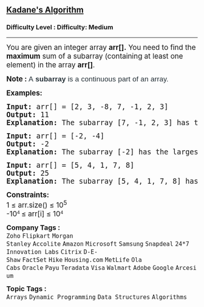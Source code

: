 <h2><a href="https://www.geeksforgeeks.org/problems/kadanes-algorithm-1587115620/1?page=1&difficulty=Basic,Easy,Medium&sortBy=submissions">Kadane's Algorithm</a></h2><h3>Difficulty Level : Difficulty: Medium</h3><hr><div class="problems_problem_content__Xm_eO"><p><span style="font-size: 14pt;">You are given an integer array <strong>arr[].</strong> You need to find the <strong>maximum</strong> sum of a subarray (containing at least one element) in the array <strong>arr[]</strong>.</span></p>
<p><span style="font-size: 14pt;"><strong>Note : </strong><span style="box-sizing: border-box; margin: 0px; padding: 0px; border: 0px; vertical-align: baseline; color: #273239; font-family: Nunito, sans-serif; letter-spacing: 0.162px; background-color: #ffffff;">A&nbsp;</span><strong style="box-sizing: border-box; margin: 0px; padding: 0px; border: 0px; vertical-align: baseline; color: #273239; font-family: Nunito, sans-serif; letter-spacing: 0.162px; background-color: #ffffff;"><strong style="box-sizing: border-box; margin: 0px; padding: 0px; border: 0px; vertical-align: baseline;">subarray</strong></strong><span style="box-sizing: border-box; margin: 0px; padding: 0px; border: 0px; vertical-align: baseline; color: #273239; font-family: Nunito, sans-serif; letter-spacing: 0.162px; background-color: #ffffff;"> is a continuous part of an array.</span></span></p>
<p><span style="font-size: 14pt;"><strong>Examples:</strong></span></p>
<pre><span style="font-size: 14pt;"><strong>Input: </strong>arr[] = [2, 3, -8, 7, -1, 2, 3]
<strong>Output: </strong>11<strong>
Explanation: </strong>The subarray [7, -1, 2, 3] has the largest sum 11.
</span></pre>
<pre><span style="font-size: 14pt;"><strong>Input: </strong>arr[] = [-2, -4]
<strong>Output: </strong>-2<strong>
Explanation: </strong>The subarray [-2] has the largest sum -2.</span></pre>
<pre><span style="font-size: 14pt;"><strong>Input: </strong>arr[] = [5, 4, 1, 7, 8]
<strong>Output: </strong>25<strong>
Explanation: </strong>The subarray [5, 4, 1, 7, 8] has the largest sum 25.</span></pre>
<p><span style="font-size: 14pt;"><strong>Constraints:<br></strong>1 ≤ arr.size() ≤ 10<sup>5</sup><strong><br></strong>-</span><span style="font-size: 14pt;">10</span><sup>4</sup> <span style="font-size: 14pt;">≤</span><span style="font-size: 14pt;"> </span><span style="font-size: 14pt;">arr[i] ≤ 10</span><sup>4</sup></p></div><p><span style=font-size:18px><strong>Company Tags : </strong><br><code>Zoho</code>&nbsp;<code>Flipkart</code>&nbsp;<code>Morgan Stanley</code>&nbsp;<code>Accolite</code>&nbsp;<code>Amazon</code>&nbsp;<code>Microsoft</code>&nbsp;<code>Samsung</code>&nbsp;<code>Snapdeal</code>&nbsp;<code>24*7 Innovation Labs</code>&nbsp;<code>Citrix</code>&nbsp;<code>D-E-Shaw</code>&nbsp;<code>FactSet</code>&nbsp;<code>Hike</code>&nbsp;<code>Housing.com</code>&nbsp;<code>MetLife</code>&nbsp;<code>Ola Cabs</code>&nbsp;<code>Oracle</code>&nbsp;<code>Payu</code>&nbsp;<code>Teradata</code>&nbsp;<code>Visa</code>&nbsp;<code>Walmart</code>&nbsp;<code>Adobe</code>&nbsp;<code>Google</code>&nbsp;<code>Arcesium</code>&nbsp;<br><p><span style=font-size:18px><strong>Topic Tags : </strong><br><code>Arrays</code>&nbsp;<code>Dynamic Programming</code>&nbsp;<code>Data Structures</code>&nbsp;<code>Algorithms</code>&nbsp;